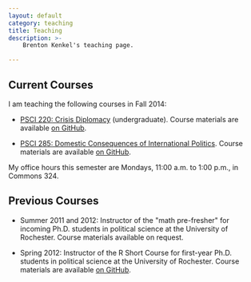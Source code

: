 ```yaml
---
layout: default
category: teaching
title: Teaching
description: >-
    Brenton Kenkel's teaching page.

---
```


## Current Courses

I am teaching the following courses in Fall 2014:

  * [PSCI 220: Crisis Diplomacy](/psci220) (undergraduate).  Course materials
    are available [on GitHub](https://github.com/brentonk/psci220).

  * [PSCI 285: Domestic Consequences of International Politics](/psci285).
    Course materials are available
    [on GitHub](https://github.com/brentonk/psci285).

My office hours this semester are Mondays, 11:00 a.m. to 1:00 p.m., in
Commons 324.

## Previous Courses

  * Summer 2011 and 2012: Instructor of the "math pre-fresher" for incoming
    Ph.D. students in political science at the University of Rochester.
    Course materials available on request.

  * Spring 2012: Instructor of the R Short Course for first-year
    Ph.D. students in political science at the University of Rochester.
    Course materials are available
    [on GitHub](https://github.com/brentonk/rcourse).
